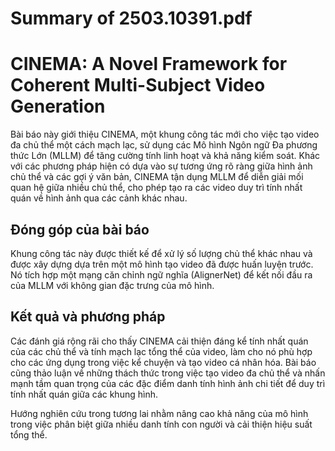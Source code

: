 # Summary of 2503.10391.pdf

# CINEMA: A Novel Framework for Coherent Multi-Subject Video Generation

Bài báo này giới thiệu CINEMA, một khung công tác mới cho việc tạo video đa chủ thể một cách mạch lạc, sử dụng các Mô hình Ngôn ngữ Đa phương thức Lớn (MLLM) để tăng cường tính linh hoạt và khả năng kiểm soát. Khác với các phương pháp hiện có dựa vào sự tương ứng rõ ràng giữa hình ảnh chủ thể và các gợi ý văn bản, CINEMA tận dụng MLLM để diễn giải mối quan hệ giữa nhiều chủ thể, cho phép tạo ra các video duy trì tính nhất quán về hình ảnh qua các cảnh khác nhau.

## Đóng góp của bài báo

Khung công tác này được thiết kế để xử lý số lượng chủ thể khác nhau và được xây dựng dựa trên một mô hình tạo video đã được huấn luyện trước. Nó tích hợp một mạng căn chỉnh ngữ nghĩa (AlignerNet) để kết nối đầu ra của MLLM với không gian đặc trưng của mô hình. 

## Kết quả và phương pháp

Các đánh giá rộng rãi cho thấy CINEMA cải thiện đáng kể tính nhất quán của các chủ thể và tính mạch lạc tổng thể của video, làm cho nó phù hợp cho các ứng dụng trong việc kể chuyện và tạo video cá nhân hóa. Bài báo cũng thảo luận về những thách thức trong việc tạo video đa chủ thể và nhấn mạnh tầm quan trọng của các đặc điểm danh tính hình ảnh chi tiết để duy trì tính nhất quán giữa các khung hình. 

Hướng nghiên cứu trong tương lai nhằm nâng cao khả năng của mô hình trong việc phân biệt giữa nhiều danh tính con người và cải thiện hiệu suất tổng thể.
